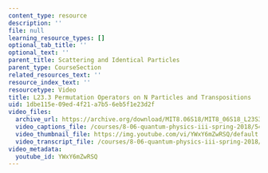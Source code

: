 ```yaml
---
content_type: resource
description: ''
file: null
learning_resource_types: []
optional_tab_title: ''
optional_text: ''
parent_title: Scattering and Identical Particles
parent_type: CourseSection
related_resources_text: ''
resource_index_text: ''
resourcetype: Video
title: L23.3 Permutation Operators on N Particles and Transpositions
uid: 1dbe115e-09ed-4f21-a7b5-6eb5f1e23d2f
video_files:
  archive_url: https://archive.org/download/MIT8.06S18/MIT8_06S18_L23S3_300k.mp4
  video_captions_file: /courses/8-06-quantum-physics-iii-spring-2018/54c4182fc87f5a18876575b6f483e596_3299996.vtt
  video_thumbnail_file: https://img.youtube.com/vi/YWxY6mZwRSQ/default.jpg
  video_transcript_file: /courses/8-06-quantum-physics-iii-spring-2018/41a5effd1ab7ce32cefb8d9448fc85a4_3299996.pdf
video_metadata:
  youtube_id: YWxY6mZwRSQ
---
```


